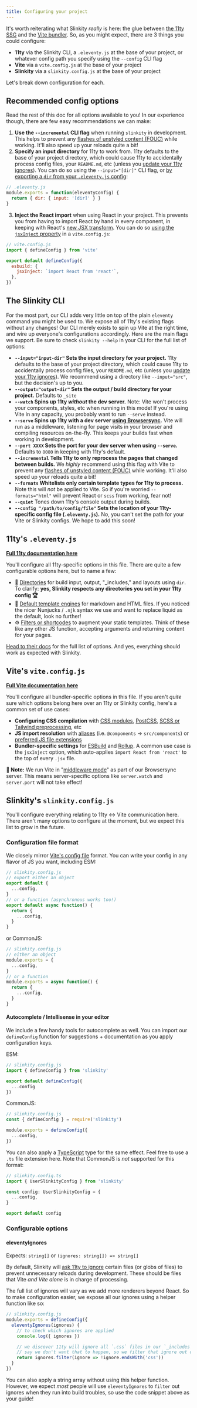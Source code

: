 ```yaml
---
title: Configuring your project
---
```


It's worth reiterating what Slinkity _really_ is here: the glue between [the 11ty SSG](https://www.11ty.dev/) and the [Vite bundler](https://vitejs.dev/). So, as you might expect, there are 3 things you could configure:
- **11ty** via the Slinkity CLI, a `.eleventy.js` at the base of your project, or whatever config path you specify using the `--config` CLI flag
- **Vite** via a `vite.config.js` at the base of your project
- **Slinkity** via a `slinkity.config.js` at the base of your project

Let's break down configuration for each.

## Recommended config options

Read the rest of this doc for all options available to you! In our experience though, there are few easy recommendations we can make:

1. **Use the `--incremental` CLI flag** when running `slinkity` in development. This helps to prevent any [flashes of unstyled content (FOUC)](https://webkit.org/blog/66/the-fouc-problem/#:~:text=FOUC%20stands%20for%20Flash%20of,having%20any%20style%20information%20yet.&text=When%20a%20browser%20loads%20a,file%20from%20the%20Web%20site.) while working. It'll also speed up your reloads quite a bit!
2. **Specify an input directory** for 11ty to work from. 11ty defaults to the base of your project directory, which could cause 11ty to accidentally process config files, your `README.md`, etc (unless you [update your 11ty ignores](https://www.11ty.dev/docs/ignores/)). You can do so using the `--input="[dir]"` CLI flag, or [by exporting a `dir` from your `.eleventy.js` config](https://www.11ty.dev/docs/config/):

```js
// .eleventy.js
module.exports = function(eleventyConfig) {
  return { dir: { input: '[dir]' } }
}
```

3. **Inject the React import** when using React in your project. This prevents you from having to import React by hand in every component, in keeping with React's [new JSX transform](https://reactjs.org/blog/2020/09/22/introducing-the-new-jsx-transform.html). You can do so [using the `jsxInject` property](https://vitejs.dev/config/#esbuild) in a `vite.config.js`:

```js
// vite.config.js
import { defineConfig } from 'vite'

export default defineConfig({
  esbuild: {
    jsxInject: `import React from 'react'`,
  },
})
```

## The Slinkity CLI

For the most part, our CLI adds very little on top of the plain `eleventy` command you might be used to. We expose all of 11ty's existing flags without any changes! Our CLI merely exists to spin up Vite at the right time, and wire up everyone's configurations accordingly. Here are the main flags we support. Be sure to check `slinkity --help` in your CLI for the full list of options:

- **`--input="input-dir"` Sets the input directory for your project.** 11ty defaults to the base of your project directory, which could cause 11ty to accidentally process config files, your `README.md`, etc (unless you [update your 11ty ignores](https://www.11ty.dev/docs/ignores/)). We recommend using a directory like `--input="src"`, but the decision's up to you.
- **`--output="output-dir"` Sets the output / build directory for your project.** Defaults to `_site`
- **`--watch` Spins up 11ty _without_ the dev server.** Note: Vite won't process your components, styles, etc when running in this mode! If you're using Vite in any capacity, you probably want to run `--serve` instead.
- **`--serve` Spins up 11ty with a dev server [using Browsersync](https://browsersync.io/).** Vite will run as a middleware, listening for page visits in your browser and compiling resources on-the-fly. This keeps your builds fast when working in development.
- **`--port XXXX` Sets the port for your dev server when using `--serve`.** Defaults to `8080` in keeping with 11ty's default. 
- **`--incremental` Tells 11ty to only reprocess the pages that changed between builds.** We _highly_ recommend using this flag with Vite to prevent any [flashes of unstyled content (FOUC)](https://webkit.org/blog/66/the-fouc-problem/#:~:text=FOUC%20stands%20for%20Flash%20of,having%20any%20style%20information%20yet.&text=When%20a%20browser%20loads%20a,file%20from%20the%20Web%20site.) while working. It'll also speed up your reloads quite a bit!
- **`--formats` Whitelists only certain template types for 11ty to process.** Note this will _not_ be applied to Vite. So if you're worried `--formats="html"` will prevent React or `scss` from working, fear not!
- **`--quiet`** Tones down 11ty's console output during builds.
- **`--config "/path/to/config/file"` Sets the location of your 11ty-specific config file (`.eleventy.js`).** No, you can't set the path for your Vite or Slinkity configs. We hope to add this soon!

## 11ty's `.eleventy.js`

**[Full 11ty documentation here](https://www.11ty.dev/docs/config/)**

You'll configure all 11ty-specific options in this file. There are quite a few configurable options here, but to name a few:

- 📁 [Directories](https://www.11ty.dev/docs/config/#input-directory) for build input, output, "_includes," and layouts using `dir`. To clarify: **yes, Slinkity respects any directories you set in your 11ty config 🏆**
- 🚒 [Default template engines](https://www.11ty.dev/docs/config/#default-template-engine-for-markdown-files) for markdown and HTML files. If you noticed the nicer Nunjucks / `.njk` syntax we use and want to replace liquid as the default, look no further!
- ⚙️ [Filters or shortcodes](https://www.11ty.dev/docs/filters/) to augment your static templates. Think of these like any other JS function, accepting arguments and returning content for your pages.

[Head to their docs](https://www.11ty.dev/docs/config/#default-template-engine-for-markdown-files) for the full list of options. And yes, everything should work as expected with Slinkity.

## Vite's `vite.config.js`

**[Full Vite documentation here](https://vitejs.dev/config/)**

You'll configure all bundler-specific options in this file. If you aren't _quite_ sure which options belong here over an 11ty or Slinkity config, here's a common set of use cases:

- **Configuring CSS compilation** with [CSS modules](https://vitejs.dev/config/#css-modules), [PostCSS](https://vitejs.dev/config/#css-postcss), [SCSS or Tailwind preprocessing](https://vitejs.dev/config/#css-preprocessoroptions), etc
- **JS import resolution** with [aliases](https://vitejs.dev/config/#resolve-alias) (i.e. `@components` -> `src/components`) or [preferred JS file extensions](https://vitejs.dev/config/#resolve-extensions)
- **Bundler-specific settings** for [ESBuild](https://vitejs.dev/config/#esbuild) and [Rollup](https://vitejs.dev/config/#build-rollupoptions). A common use case is the `jsxInject` option, which auto-applies `import React from 'react'` to the top of every `.jsx` file.

**🚨 Note:** We run Vite in "[middleware mode](https://vitejs.dev/guide/ssr.html#setting-up-the-dev-server)" as part of our Browsersync server. This means server-specific options like `server.watch` and `server.port` will not take effect! 

## Slinkity's `slinkity.config.js`

You'll configure everything relating to 11ty ↔️ Vite communication here. There aren't many options to configure at the moment, but we expect this list to grow in the future.

### Configuration file format

We closely mirror [Vite's config file](https://vitejs.dev/config/) format. You can write your config in any flavor of JS you want, including ESM:

```js
// slinkity.config.js
// export either an object
export default {
  ...config,
}
// or a function (asynchronous works too!)
export default async function() {
  return {
    ...config,
  }
}
```

or CommonJS:

```js
// slinkity.config.js
// either an object
module.exports = {
  ...config,
}
// or a function
module.exports = async function() {
  return {
    ...config,
  }
}
```

#### Autocomplete / Intellisense in your editor

We include a few handy tools for autocomplete as well. You can import our `defineConfig` function for suggestions + documentation as you apply configuration keys.

ESM:

```js
// slinkity.config.js
import { defineConfig } from 'slinkity'

export default defineConfig({
  ...config
})
```

CommonJS:

```js
// slinkity.config.js
const { defineConfig } = require('slinkity')

module.exports = defineConfig({
  ...config,
})
```

You can also apply a [TypeScript](https://www.typescriptlang.org/) type for the same effect. Feel free to use a `.ts` file extension here. Note that CommonJS is _not_ supported for this format:

```ts
// slinkity.config.ts
import { UserSlinkityConfig } from 'slinkity'

const config: UserSlinkityConfig = {
  ...config,
}

export default config
```

### Configurable options

#### eleventyIgnores

Expects: `string[]` or `(ignores: string[]) => string[]`

By default, Slinkity will [ask 11ty to ignore](https://www.11ty.dev/docs/ignores/#configuration-api) certain files (or globs of files) to prevent unnecessary reloads during development. These should be files that Vite _and Vite alone_ is in charge of processing.

The full list of ignores will vary as we add more renderers beyond React. So to make configuration easier, we expose all our ignores using a helper function like so:

```js
// slinkity.config.js
module.exports = defineConfig({
  eleventyIgnores(ignores) {
    // to check which ignores are applied
    console.log({ ignores })

    // we discover 11ty will ignore all `.css` files in our `_includes` folder
    // say we don't want that to happen, so we filter that ignore out of the list:
    return ignores.filter(ignore => !ignore.endsWith('css'))
  }
})
```

You can also apply a string array without using this helper function. However, we expect _most_ people will use `eleventyIgnores` to `filter` out ignores when they run into build troubles, so use the code snippet above as your guide!